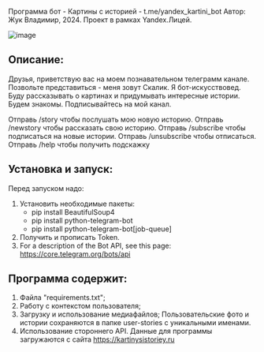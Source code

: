 Программа бот - Картины с историей - t.me/yandex_kartini_bot
Автор: Жук Владимир, 2024. Проект в рамках Yandex.Лицей.

![image](https://github.com/zhukvo/kartini-s-istoriei-telegram-bot/assets/155824263/e6ee89f9-9f05-41a6-a1b3-f6792186b54c)

## Описание:

Друзья, приветствую вас на моем познавательном телеграмм канале. Позвольте представиться - меня зовут Скалик. Я бот-искусствовед.
Буду рассказывать о картинах и придумывать интересные истории. Будем знакомы. Подписывайтесь на мой канал.

Отправь /story чтобы послушать мою новую историю.
Отправь /newstory чтобы рассказать свою историю.
Отправь /subscribe <minutes> чтобы подписаться на новые истории.
Отправь /unsubscribe чтобы отписаться.
Отправь /help чтобы получить подскажку

## Установка и запуск:

Перед запуском надо:
1. Установить необходимые пакеты:
    * pip install BeautifulSoup4
    * pip install python-telegram-bot
    * pip install python-telegram-bot[job-queue]
2. Получить и прописать Token. 
3. For a description of the Bot API, see this page: https://core.telegram.org/bots/api

## Программа содержит:
1) Файла "requirements.txt";
2) Работу с контекстом пользователя;
3) Загрузку и использование медиафайлов; Пользовательские фото и истории сохраняются в папке user-stories с уникальными именами.
4) Использование стороннего API. Данные для программы загружаются c сайта  https://kartinysistoriey.ru
